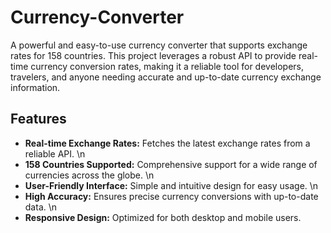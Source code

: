 # Currency-Converter
A powerful and easy-to-use currency converter that supports exchange rates for 158 countries. This project leverages a robust API to provide real-time currency conversion rates, making it a reliable tool for developers, travelers, and anyone needing accurate and up-to-date currency exchange information.

## Features
- <b>Real-time Exchange Rates:</b> Fetches the latest exchange rates from a reliable API. \n
- <b>158 Countries Supported:</b> Comprehensive support for a wide range of currencies across the globe. \n
- <b>User-Friendly Interface:</b> Simple and intuitive design for easy usage. \n
- <b>High Accuracy:</b> Ensures precise currency conversions with up-to-date data. \n
- <b>Responsive Design:</b> Optimized for both desktop and mobile users.
